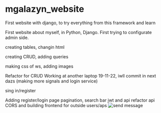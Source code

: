 # mgalazyn_website
First website with django, to try everything from this framework and learn 

First website about myself, in Python, Django. First trying to configurate admin side.

creating tables, changin html

creating CRUD, adding queries 

making css of ws, adding images

Refactor for CRUD
Working at another laptop 19-11-22, iwll commit in next dazs (making more signals and login service)

sing in/register 

Adding register/login page
pagination, search bar
jwt and api
refactor api
CORS and building frontend for outside users/aps
![send message](https://user-images.githubusercontent.com/91530764/206921908-ede7c9cc-a0bc-45e3-aa38-2ea619520fcc.png)
